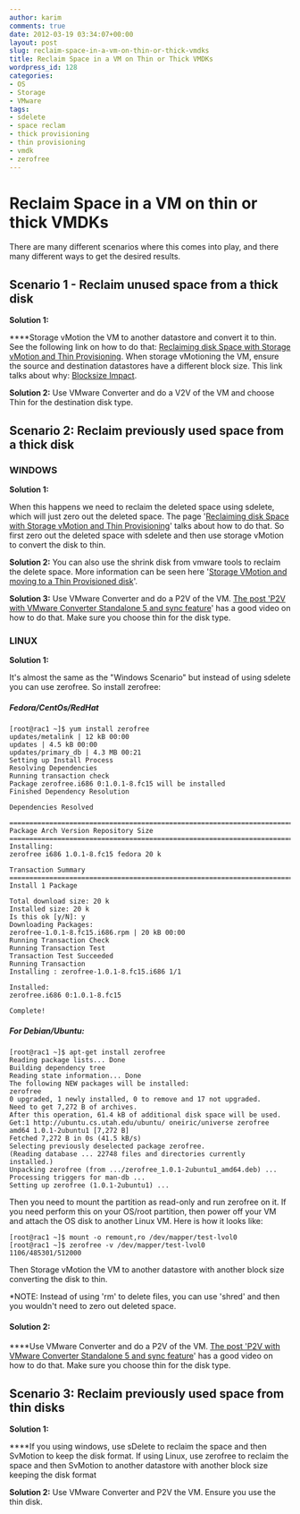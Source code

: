 ```yaml
---
author: karim
comments: true
date: 2012-03-19 03:34:07+00:00
layout: post
slug: reclaim-space-in-a-vm-on-thin-or-thick-vmdks
title: Reclaim Space in a VM on Thin or Thick VMDKs
wordpress_id: 128
categories:
- OS
- Storage
- VMware
tags:
- sdelete
- space reclam
- thick provisioning
- thin provisioning
- vmdk
- zerofree
---
```


# Reclaim Space in a VM on thin or thick VMDKs


There are many different scenarios where this comes into play, and there many different ways to get the desired results.


## Scenario 1 - Reclaim unused space from a thick disk


**Solution 1:**

****Storage vMotion the VM to another datastore and convert it to thin. See the following link on how to do that: [Reclaiming disk Space with Storage vMotion and Thin Provisioning](http://www.thelowercasew.com/reclaiming-disk-space-with-storage-vmotion-and-thin-provisioning). When storage vMotioning the VM, ensure the source and destination datastores have a different block size. This link talks about why: [Blocksize Impact](http://www.yellow-bricks.com/2011/02/18/blocksize-impact/).

**Solution 2:**
Use VMware Converter and do a V2V of the VM and choose Thin for the destination disk type.


## Scenario 2: Reclaim previously used space from a thick disk




### WINDOWS


**Solution 1:**

When this happens we need to reclaim the deleted space using sdelete, which will just zero out the deleted space. The page '[Reclaiming disk Space with Storage vMotion and Thin Provisioning](http://www.thelowercasew.com/reclaiming-disk-space-with-storage-vmotion-and-thin-provisioning)' talks about how to do that. So first zero out the deleted space with sdelete and then use storage vMotion to convert the disk to thin.

**Solution 2:**
You can also use the shrink disk from vmware tools to reclaim the delete space. More information can be seen here '[Storage VMotion and moving to a Thin Provisioned disk](http://www.yellow-bricks.com/2009/07/31/storage-vmotion-and-moving-to-a-thin-provisioned-disk/)'.

**Solution 3:**
Use VMware Converter and do a P2V of the VM. [The post 'P2V with VMware Converter Standalone 5 and sync feature](http://www.vi-tips.com/2011/11/p2v-with-vmware-converter-standalone-5.html)' has a good video on how to do that. Make sure you choose thin for the disk type.


### LINUX


**Solution 1:**

It's almost the same as the "Windows Scenario" but instead of using sdelete you can use zerofree. So install zerofree:


##### Fedora/CentOs/RedHat



    
    [root@rac1 ~]$ yum install zerofree
    updates/metalink | 12 kB 00:00
    updates | 4.5 kB 00:00
    updates/primary_db | 4.3 MB 00:21
    Setting up Install Process
    Resolving Dependencies
    Running transaction check
    Package zerofree.i686 0:1.0.1-8.fc15 will be installed
    Finished Dependency Resolution
    
    Dependencies Resolved
    
    ================================================================================
    Package Arch Version Repository Size
    ================================================================================
    Installing:
    zerofree i686 1.0.1-8.fc15 fedora 20 k
    
    Transaction Summary
    ================================================================================
    Install 1 Package
    
    Total download size: 20 k
    Installed size: 20 k
    Is this ok [y/N]: y
    Downloading Packages:
    zerofree-1.0.1-8.fc15.i686.rpm | 20 kB 00:00
    Running Transaction Check
    Running Transaction Test
    Transaction Test Succeeded
    Running Transaction
    Installing : zerofree-1.0.1-8.fc15.i686 1/1
    
    Installed:
    zerofree.i686 0:1.0.1-8.fc15
    
    Complete!




##### For Debian/Ubuntu:



    
    [root@rac1 ~]$ apt-get install zerofree
    Reading package lists... Done
    Building dependency tree
    Reading state information... Done
    The following NEW packages will be installed:
    zerofree
    0 upgraded, 1 newly installed, 0 to remove and 17 not upgraded.
    Need to get 7,272 B of archives.
    After this operation, 61.4 kB of additional disk space will be used.
    Get:1 http://ubuntu.cs.utah.edu/ubuntu/ oneiric/universe zerofree amd64 1.0.1-2ubuntu1 [7,272 B]
    Fetched 7,272 B in 0s (41.5 kB/s)
    Selecting previously deselected package zerofree.
    (Reading database ... 22748 files and directories currently installed.)
    Unpacking zerofree (from .../zerofree_1.0.1-2ubuntu1_amd64.deb) ...
    Processing triggers for man-db ...
    Setting up zerofree (1.0.1-2ubuntu1) ...


Then you need to mount the partition as read-only and run zerofree on it. If you need perform this on your OS/root partition, then power off your VM and attach the OS disk to another Linux VM. Here is how it looks like:

    
    [root@rac1 ~]$ mount -o remount,ro /dev/mapper/test-lvol0
    [root@rac1 ~]$ zerofree -v /dev/mapper/test-lvol0
    1106/485301/512000


Then Storage vMotion the VM to another datastore with another block size converting the disk to thin.

*NOTE: Instead of using 'rm' to delete files, you can use 'shred' and then you wouldn't need to zero out deleted space.


#### **Solution 2:**


****Use VMware Converter and do a P2V of the VM. [The post 'P2V with VMware Converter Standalone 5 and sync feature](http://www.vi-tips.com/2011/11/p2v-with-vmware-converter-standalone-5.html)' has a good video on how to do that. Make sure you choose thin for the disk type.


## Scenario 3: Reclaim previously used space from thin disks


**Solution 1:**

****If you using windows, use sDelete to reclaim the space and then SvMotion to keep the disk format. If using Linux, use zerofree to reclaim the space and then SvMotion to another datastore with another block size keeping the disk format

**Solution 2:**
Use VMware Converter and P2V the VM. Ensure you use the thin disk.
